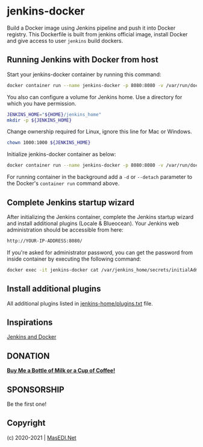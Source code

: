 # jenkins-docker

Build a Docker image using Jenkins pipeline and push it into Docker registry. This Dockerfile is built from jenkins official image, install Docker and give access to user ```jenkins``` build dockers.

## Running Jenkins with Docker from host

Start your jenkins-docker container by running this command:

```bash
docker container run --name jenkins-docker -p 8080:8080 -v /var/run/docker.sock:/var/run/docker.sock:rw joglomedia/jenkins-docker:lts
```

You also can configure a volume for Jenkins home. Use a directory for which you have permission.

```bash
JENKINS_HOME="${HOME}/jenkins_home"
mkdir -p ${JENKINS_HOME}
```

Change ownership required for Linux, ignore this line for Mac or Windows.

```bash
chown 1000:1000 ${JENKINS_HOME}
```

Initialize jenkins-docker container as below:

```bash
docker container run --name jenkins-docker -p 8080:8080 -v /var/run/docker.sock:/var/run/docker.sock:rw -v ${JENKINS_HOME}:/var/jenkins_home joglomedia/jenkins-docker:lts
```

For running container in the background add a ```-d``` or ```--detach``` parameter to the Docker's ```container run``` command above.

## Complete Jenkins startup wizard

After initializing the Jenkins container, complete the Jenkins startup wizard and install additional plugins (Locale & Blueocean). Your Jenkins web administration should be accessible from here:

```bash
http://YOUR-IP-ADDRESS:8080/
```

If you're asked for administrator password, you can get the password from inside container by executing the following command:

```bash
docker exec -it jenkins-docker cat /var/jenkins_home/secrets/initialAdminPassword
```

## Install additional plugins

All additional plugins listed in [jenkins-home/plugins.txt](https://github.com/joglomedia/jenkins-docker/blob/lts-alpine/jenkins-home/plugins.txt) file.

## Inspirations

[Jenkins and Docker](https://www.edureka.co/community/55640/jenkins-docker-docker-image-jenkins-pipeline-docker-registry)

## DONATION

**[Buy Me a Bottle of Milk or a Cup of Coffee!](https://paypal.me/masedi)**

## SPONSORSHIP

Be the first one!

## Copyright

(c) 2020-2021 | [MasEDI.Net](https://masedi.net/)

